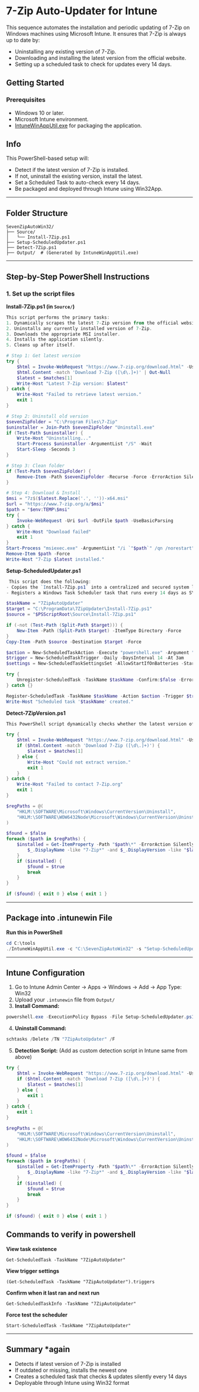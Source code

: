 # 7-Zip Auto-Updater for Intune

This sequence automates the installation and periodic updating of 7-Zip on Windows machines using Microsoft Intune. It ensures that 7-Zip is always up to date by:

- Uninstalling any existing version of 7-Zip.
- Downloading and installing the latest version from the official website.
- Setting up a scheduled task to check for updates every 14 days.


## Getting Started

### Prerequisites

- Windows 10 or later.
- Microsoft Intune environment.
- [IntuneWinAppUtil.exe](https://learn.microsoft.com/en-us/intune/intune-service/apps/apps-win32-prepare) for packaging the application.

## Info

This PowerShell-based setup will:
- Detect if the latest version of 7-Zip is installed.
- If not, uninstall the existing version, install the latest.
- Set a Scheduled Task to auto-check every 14 days.
- Be packaged and deployed through Intune using Win32App.

---

## Folder Structure

```
SevenZipAutoWin32/
├── Source/
│   └── Install-7Zip.ps1
├── Setup-ScheduledUpdater.ps1
├── Detect-7Zip.ps1
├── Output/  # (Generated by IntuneWinAppUtil.exe)
```

---

## Step-by-Step PowerShell Instructions

### 1. Set up the script files

**Install-7Zip.ps1 (in `Source/`)**
```powershell
This script performs the primary tasks:
1. Dynamically scrapes the latest 7-Zip version from the official website.
2. Uninstalls any currently installed version of 7-Zip.
3. Downloads the appropriate MSI installer.
4. Installs the application silently.
5. Cleans up after itself.

# Step 1: Get latest version
try {
    $html = Invoke-WebRequest "https://www.7-zip.org/download.html" -UseBasicParsing
    $html.Content -match 'Download 7-Zip ([\d\.]+)' | Out-Null
    $latest = $matches[1]
    Write-Host "Latest 7-Zip version: $latest"
} catch {
    Write-Host "Failed to retrieve latest version."
    exit 1
}

# Step 2: Uninstall old version
$sevenZipFolder = "C:\Program Files\7-Zip"
$uninstaller = Join-Path $sevenZipFolder "Uninstall.exe"
if (Test-Path $uninstaller) {
    Write-Host "Uninstalling..."
    Start-Process $uninstaller -ArgumentList "/S" -Wait
    Start-Sleep -Seconds 3
}

# Step 3: Clean folder
if (Test-Path $sevenZipFolder) {
    Remove-Item -Path $sevenZipFolder -Recurse -Force -ErrorAction SilentlyContinue
}

# Step 4: Download & Install
$msi = "7z$($latest.Replace('.', ''))-x64.msi"
$url = "https://www.7-zip.org/a/$msi"
$path = "$env:TEMP\$msi"
try {
    Invoke-WebRequest -Uri $url -OutFile $path -UseBasicParsing
} catch {
    Write-Host "Download failed"
    exit 1
}
Start-Process "msiexec.exe" -ArgumentList "/i `"$path`" /qn /norestart" -Wait
Remove-Item $path -Force
Write-Host "7-Zip $latest installed."
```

**Setup-ScheduledUpdater.ps1** 

```powershell
 This script does the following:
- Copies the `Install-7Zip.ps1` into a centralized and secured system location
- Registers a Windows Task Scheduler task that runs every 14 days as SYSTEM

$taskName = "7ZipAutoUpdater"
$target = "C:\ProgramData\7ZipUpdater\Install-7Zip.ps1"
$source = "$PSScriptRoot\Source\Install-7Zip.ps1"

if (-not (Test-Path (Split-Path $target))) {
    New-Item -Path (Split-Path $target) -ItemType Directory -Force
}
Copy-Item -Path $source -Destination $target -Force

$action = New-ScheduledTaskAction -Execute "powershell.exe" -Argument "-ExecutionPolicy Bypass -File `"$target`""
$trigger = New-ScheduledTaskTrigger -Daily -DaysInterval 14 -At 3am
$settings = New-ScheduledTaskSettingsSet -AllowStartIfOnBatteries -StartWhenAvailable

try {
    Unregister-ScheduledTask -TaskName $taskName -Confirm:$false -ErrorAction SilentlyContinue
} catch {}

Register-ScheduledTask -TaskName $taskName -Action $action -Trigger $trigger -Settings $settings -RunLevel Highest -User "SYSTEM"
Write-Host "Scheduled task '$taskName' created."
```

**Detect-7ZipVersion.ps1**
```powershell
This PowerShell script dynamically checks whether the latest version of 7-Zip is installed. If not, Intune flags the device as needing installation.

try {
    $html = Invoke-WebRequest "https://www.7-zip.org/download.html" -UseBasicParsing
    if ($html.Content -match 'Download 7-Zip ([\d\.]+)') {
        $latest = $matches[1]
    } else {
        Write-Host "Could not extract version."
        exit 1
    }
} catch {
    Write-Host "Failed to contact 7-Zip.org"
    exit 1
}

$regPaths = @(
    "HKLM:\SOFTWARE\Microsoft\Windows\CurrentVersion\Uninstall",
    "HKLM:\SOFTWARE\WOW6432Node\Microsoft\Windows\CurrentVersion\Uninstall"
)

$found = $false
foreach ($path in $regPaths) {
    $installed = Get-ItemProperty -Path "$path\*" -ErrorAction SilentlyContinue | Where-Object {
        $_.DisplayName -like "7-Zip*" -and $_.DisplayVersion -like "$latest*"
    }
    if ($installed) {
        $found = $true
        break
    }
}

if ($found) { exit 0 } else { exit 1 }
```

---

## Package into .intunewin File

**Run this in PowerShell**
```powershell
cd C:\tools
./IntuneWinAppUtil.exe -c "C:\SevenZipAutoWin32" -s "Setup-ScheduledUpdater.ps1" -o "C:\SevenZipAutoWin32\Output"
```

---

## Intune Configuration

1. Go to Intune Admin Center → Apps → Windows → Add → App Type: Win32
2. Upload your `.intunewin` file from `Output/`
3. **Install Command:**
```powershell
powershell.exe -ExecutionPolicy Bypass -File Setup-ScheduledUpdater.ps1
```
4. **Uninstall Command:**
```powershell
schtasks /Delete /TN "7ZipAutoUpdater" /F
```
5. **Detection Script:** (Add as custom detection script in Intune same from above)
```powershell
try {
    $html = Invoke-WebRequest "https://www.7-zip.org/download.html" -UseBasicParsing
    if ($html.Content -match 'Download 7-Zip ([\d\.]+)') {
        $latest = $matches[1]
    } else {
        exit 1
    }
} catch {
    exit 1
}

$regPaths = @(
    "HKLM:\SOFTWARE\Microsoft\Windows\CurrentVersion\Uninstall",
    "HKLM:\SOFTWARE\WOW6432Node\Microsoft\Windows\CurrentVersion\Uninstall"
)

$found = $false
foreach ($path in $regPaths) {
    $installed = Get-ItemProperty -Path "$path\*" -ErrorAction SilentlyContinue | Where-Object {
        $_.DisplayName -like "7-Zip*" -and $_.DisplayVersion -like "$latest*"
    }
    if ($installed) {
        $found = $true
        break
    }
}

if ($found) { exit 0 } else { exit 1 }
```
## Commands to verify in powershell
**View task existence**
```
Get-ScheduledTask -TaskName "7ZipAutoUpdater"
```
**View trigger settings**
```
(Get-ScheduledTask -TaskName "7ZipAutoUpdater").triggers
```
**Confirm when it last ran and next run**
```
Get-ScheduledTaskInfo -TaskName "7ZipAutoUpdater"
```
**Force test the scheduler**
```
Start-ScheduledTask -TaskName "7ZipAutoUpdater"
```
---

## Summary *again
- Detects if latest version of 7-Zip is installed
- If outdated or missing, installs the newest one
- Creates a scheduled task that checks & updates silently every 14 days
- Deployable through Intune using Win32 format


